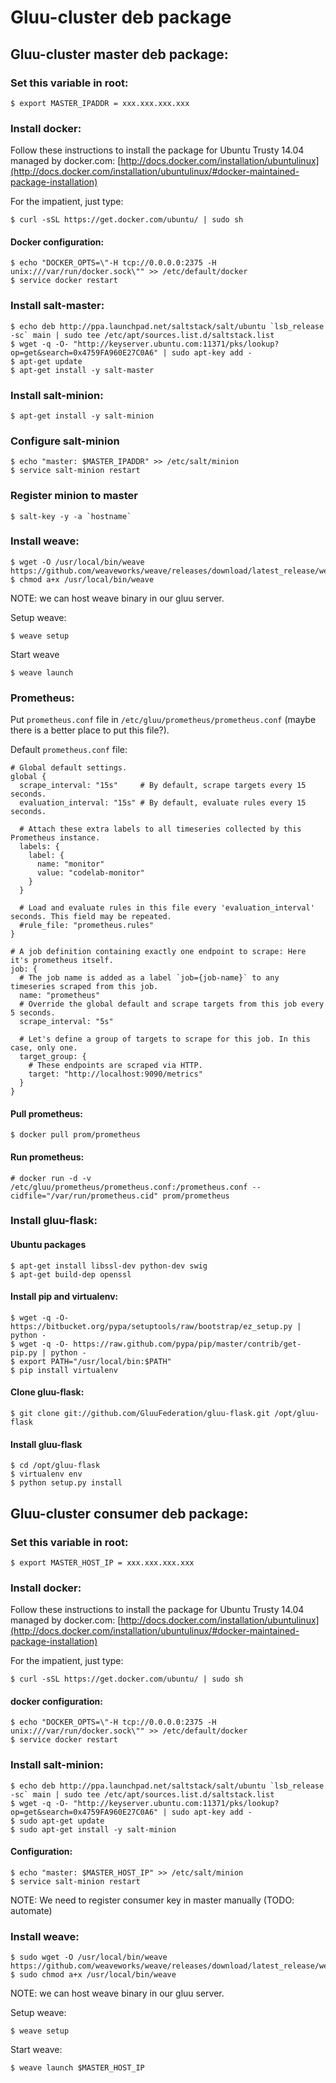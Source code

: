 # Gluu-cluster deb package

## Gluu-cluster master deb package:

### Set this variable in root:

```
$ export MASTER_IPADDR = xxx.xxx.xxx.xxx
```

### Install docker:

Follow these instructions to install the package for Ubuntu Trusty 14.04 managed by docker.com:
[http://docs.docker.com/installation/ubuntulinux](http://docs.docker.com/installation/ubuntulinux/#docker-maintained-package-installation)

For the impatient, just type:

```
$ curl -sSL https://get.docker.com/ubuntu/ | sudo sh
```

#### Docker configuration:

```
$ echo "DOCKER_OPTS=\"-H tcp://0.0.0.0:2375 -H unix:///var/run/docker.sock\"" >> /etc/default/docker
$ service docker restart
```

### Install salt-master:

```
$ echo deb http://ppa.launchpad.net/saltstack/salt/ubuntu `lsb_release -sc` main | sudo tee /etc/apt/sources.list.d/saltstack.list
$ wget -q -O- "http://keyserver.ubuntu.com:11371/pks/lookup?op=get&search=0x4759FA960E27C0A6" | sudo apt-key add -
$ apt-get update
$ apt-get install -y salt-master
```

### Install salt-minion:

```
$ apt-get install -y salt-minion
```

### Configure salt-minion

```
$ echo "master: $MASTER_IPADDR" >> /etc/salt/minion
$ service salt-minion restart
```

### Register minion to master

```
$ salt-key -y -a `hostname`
```

### Install weave:

```
$ wget -O /usr/local/bin/weave https://github.com/weaveworks/weave/releases/download/latest_release/weave
$ chmod a+x /usr/local/bin/weave
```

NOTE: we can host weave binary in our gluu server.

Setup weave:

```
$ weave setup
```

Start weave

```
$ weave launch
```

### Prometheus:

Put `prometheus.conf` file in `/etc/gluu/prometheus/prometheus.conf`
(maybe there is a better place to put this file?).

Default `prometheus.conf` file:

```
# Global default settings.
global {
  scrape_interval: "15s"     # By default, scrape targets every 15 seconds.
  evaluation_interval: "15s" # By default, evaluate rules every 15 seconds.

  # Attach these extra labels to all timeseries collected by this Prometheus instance.
  labels: {
    label: {
      name: "monitor"
      value: "codelab-monitor"
    }
  }

  # Load and evaluate rules in this file every 'evaluation_interval' seconds. This field may be repeated.
  #rule_file: "prometheus.rules"
}

# A job definition containing exactly one endpoint to scrape: Here it's prometheus itself.
job: {
  # The job name is added as a label `job={job-name}` to any timeseries scraped from this job.
  name: "prometheus"
  # Override the global default and scrape targets from this job every 5 seconds.
  scrape_interval: "5s"

  # Let's define a group of targets to scrape for this job. In this case, only one.
  target_group: {
    # These endpoints are scraped via HTTP.
    target: "http://localhost:9090/metrics"
  }
}
```

#### Pull prometheus:

```
$ docker pull prom/prometheus
```

#### Run prometheus:

```
# docker run -d -v /etc/gluu/prometheus/prometheus.conf:/prometheus.conf --cidfile="/var/run/prometheus.cid" prom/prometheus
```

### Install gluu-flask:

#### Ubuntu packages

```
$ apt-get install libssl-dev python-dev swig
$ apt-get build-dep openssl
```

#### Install pip and virtualenv:

```
$ wget -q -O- https://bitbucket.org/pypa/setuptools/raw/bootstrap/ez_setup.py | python -
$ wget -q -O- https://raw.github.com/pypa/pip/master/contrib/get-pip.py | python -
$ export PATH="/usr/local/bin:$PATH"
$ pip install virtualenv
```

#### Clone gluu-flask:

```
$ git clone git://github.com/GluuFederation/gluu-flask.git /opt/gluu-flask
```

#### Install gluu-flask

```
$ cd /opt/gluu-flask
$ virtualenv env
$ python setup.py install
```

## Gluu-cluster consumer deb package:

### Set this variable in root:

```
$ export MASTER_HOST_IP = xxx.xxx.xxx.xxx
```

### Install docker:

Follow these instructions to install the package for Ubuntu Trusty 14.04 managed by docker.com:
[http://docs.docker.com/installation/ubuntulinux](http://docs.docker.com/installation/ubuntulinux/#docker-maintained-package-installation)

For the impatient, just type:

```
$ curl -sSL https://get.docker.com/ubuntu/ | sudo sh
```

#### docker configuration:

```
$ echo "DOCKER_OPTS=\"-H tcp://0.0.0.0:2375 -H unix:///var/run/docker.sock\"" >> /etc/default/docker
$ service docker restart
```

### Install salt-minion:

```
$ echo deb http://ppa.launchpad.net/saltstack/salt/ubuntu `lsb_release -sc` main | sudo tee /etc/apt/sources.list.d/saltstack.list
$ wget -q -O- "http://keyserver.ubuntu.com:11371/pks/lookup?op=get&search=0x4759FA960E27C0A6" | sudo apt-key add -
$ sudo apt-get update
$ sudo apt-get install -y salt-minion
```

#### Configuration:

```
$ echo "master: $MASTER_HOST_IP" >> /etc/salt/minion
$ service salt-minion restart
```
NOTE: We need to register consumer key in master manually (TODO: automate)

### Install weave:

```
$ sudo wget -O /usr/local/bin/weave https://github.com/weaveworks/weave/releases/download/latest_release/weave
$ sudo chmod a+x /usr/local/bin/weave
```

NOTE: we can host weave binary in our gluu server.

Setup weave:

```
$ weave setup
```

Start weave:

```
$ weave launch $MASTER_HOST_IP
```
